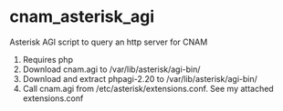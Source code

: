 # cnam_asterisk_agi
Asterisk AGI script to query an http server for CNAM

1. Requires php
2. Download cnam.agi to /var/lib/asterisk/agi-bin/
3. Download and extract phpagi-2.20 to /var/lib/asterisk/agi-bin/
4. Call cnam.agi from /etc/asterisk/extensions.conf.  See my attached extensions.conf

